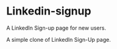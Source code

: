# Linkedin-signup
 A LinkedIn Sign-up page for new users.

 A simple clone of LinkedIn Sign-Up page.
